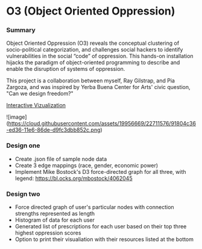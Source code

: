 # O3 (Object Oriented Oppression) 

### Summary 
Object Oriented Oppression (O3) reveals the conceptual clustering of socio-political categorization, and challenges social hackers to identify vulnerabilities in the social “code” of oppression. This hands-on installation hijacks the paradigm of object-oriented programming to describe and enable the disruption of systems of oppression.

This project is a collaboration between myself, Ray Gilstrap, and Pia Zargoza, and was inspired by Yerba Buena Center for Arts' civic question, "Can we design freedom?" 

[Interactive Vizualization](https://siokcronin.github.io/O3/)

![image] (https://cloud.githubusercontent.com/assets/19956669/22711576/91804c36-ed36-11e6-86de-d9fc3dbb852c.png)

### Design one

* Create .json file of sample node data
* Create 3 edge mappings (race, gender, economic power) 
* Implement Mike Bostock's D3 force-directed graph for all three, with legend: https://bl.ocks.org/mbostock/4062045

### Design two

* Force directed graph of user's particular nodes with connection strengths represented as length
* Histogram of data for each user
* Generated list of prescriptions for each user based on their top three highest oppression scores 
* Option to print their visualiation with their resources listed at the bottom 
